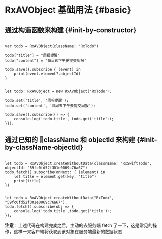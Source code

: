 # <a name="basic"></a> RxAVObject 基础用法 {#basic} 

## <a name="init-by-constructor"></a> 通过构造函数来构建  {#init-by-constructor} 

<pre><code class="swift">
var todo = RxAVObject(className: "RxTodo")

todo["title"] = "周报提醒"
todo["content"] = "每周五下午要提交周报"

todo.save().subscribe { (event) in
    print(event.element?.objectId)
}
</code></pre>

<pre><code class="ts">
let todo: RxAVObject = new RxAVObject('RxTodo');

todo.set('title', '周报提醒');
todo.set('content', '每周五下午要提交周报');

todo.save().subscribe(() => {
    console.log('todo.title', todo.get('title'));
}});
</code></pre>

## <a name="init-by-className-objectId"></a> 通过已知的 className 和 objectId 来构建  {#init-by-className-objectId} 

<pre><code class="swift">
let todo = RxAVObject.createWithoutData(classnName: "RxSwiftTodo", objectId: "59fc0fd52f301e0069c76a67")
todo.fetch().subscribe(onNext: { (element) in
    let title = element.get(key: "title")
    print(title)
})
</code></pre>

<pre><code class="ts">
let todo = RxAVObject.createWithoutData("RxTodo", "59fc0fd52f301e0069c76a67");
todo.fetch().subscribe(obj => {
    console.log('todo.title',todo.get('title'));
});
</code></pre>

**注意**：上述代码在构建完成之后，主动的去服务端 fetch 了一下，这是常见的操作，这样一来客户端将获取到该对象在服务端最新的数据状态




